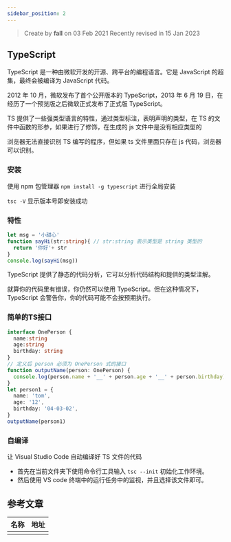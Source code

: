 ```yaml
---
sidebar_position: 2
---
```


> Create by **fall** on 03 Feb 2021
> Recently revised in 15 Jan 2023

## TypeScript

TypeScript 是一种由微软开发的开源、跨平台的编程语言。它是 JavaScript 的超集，最终会被编译为 JavaScript 代码。

2012 年 10 月，微软发布了首个公开版本的 TypeScript，2013 年 6 月 19 日，在经历了一个预览版之后微软正式发布了正式版 TypeScript。

TS 提供了一些强类型语言的特性，通过类型标注，表明声明的类型，在 TS 的文件中函数的形参，如果进行了修饰，在生成的 js 文件中是没有相应类型的

浏览器无法直接识别 TS 编写的程序，但如果 ts 文件里面只存在 js 代码，浏览器可以识别。

### 安装

使用 npm 包管理器 `npm install -g typescript` 进行全局安装

`tsc -V` 显示版本号即安装成功

### 特性

```ts
let msg = '小甜心'
function sayHi(str:string){ // str:string 表示类型是 string 类型的
  return '你好'+ str
}
console.log(sayHi(msg))
```

TypeScript 提供了静态的代码分析，它可以分析代码结构和提供的类型注解。

就算你的代码里有错误，你仍然可以使用 TypeScript。但在这种情况下，TypeScript 会警告你，你的代码可能不会按预期执行。

### 简单的TS接口

```ts
interface OnePerson {
  name:string
  age:string
  birthday: string
}
// 定义后 person 必须为 OnePerson 式的接口
function outputName(person: OnePerson) {
  console.log(person.name + '__' + person.age + '__' + person.birthday)
}
let person1 = {
  name: 'tom',
  age: '12',
  birthday: '04-03-02',
}
outputName(person1)
```

### 自编译

让 Visual Studio Code 自动编译好 TS 文件的代码

- 首先在当前文件夹下使用命令行工具输入 `tsc --init` 初始化工作环境。
- 然后使用 VS code 终端中的运行任务中的监视，并且选择该文件即可。

## 参考文章

| 名称 | 地址 |
| ---- | ---- |
|      |      |


